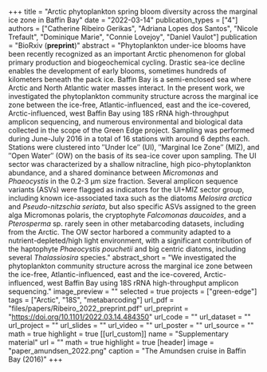 +++
title = "Arctic phytoplankton spring bloom diversity across the marginal ice zone in Baffin Bay"
date = "2022-03-14"
publication_types = ["4"]
authors = ["Catherine Ribeiro Gerikas", "Adriana Lopes dos Santos", "Nicole Trefault", "Dominique Marie", "Connie Lovejoy", "Daniel Vaulot"]
publication = "BioRxiv (**preprint**)"
abstract = "Phytoplankton under-ice blooms have been recently recognized as an important Arctic phenomenon for global primary production and biogeochemical cycling. Drastic sea-ice decline enables the development of early blooms, sometimes hundreds of kilometers beneath the pack ice. Baffin Bay is a semi-enclosed sea where Arctic and North Atlantic water masses interact. In the present work, we investigated the phytoplankton community structure across the marginal ice zone between the ice-free, Atlantic-influenced, east and the ice-covered, Arctic-influenced, west Baffin Bay using 18S rRNA high-throughput amplicon sequencing, and numerous environmental and biological data collected in the scope of the Green Edge project. Sampling was performed during June-July 2016 in a total of 16 stations with around 6 depths each. Stations were clustered into ″Under Ice″ (UI), ″Marginal Ice Zone″ (MIZ), and ″Open Water″ (OW) on the basis of its sea-ice cover upon sampling. The UI sector was characterized by a shallow nitracline, high pico-phytoplankton abundance, and a shared dominance between *Micromonas* and *Phaeocystis* in the 0.2-3 μm size fraction. Several amplicon sequence variants (ASVs) were flagged as indicators for the UI+MIZ sector group, including known ice-associated taxa such as the diatoms *Melosira arctica* and *Pseudo-nitzschia seriata*, but also specific ASVs assigned to the green alga Micromonas polaris, the cryptophyte *Falcomonas daucoides*, and a *Pterosperma* sp. rarely seen in other metabarcoding datasets, including from the Arctic. The OW sector harbored a community adapted to a nutrient-depleted/high light environment, with a significant contribution of the haptophyte *Phaeocystis pouchetii* and big centric diatoms, including several *Thalassiosira* species."
abstract_short = "We investigated the phytoplankton community structure across the marginal ice zone between the ice-free, Atlantic-influenced, east and the ice-covered, Arctic-influenced, west Baffin Bay using 18S rRNA high-throughput amplicon sequencing."
image_preview = ""
selected = true
projects = ["green-edge"]
tags = ["Arctic", "18S", "metabarcoding"]
url_pdf = "files/papers/Ribeiro_2022_preprint.pdf"
url_preprint = "https://doi.org/10.1101/2022.03.14.484350"
url_code = ""
url_dataset = ""
url_project = ""
url_slides = ""
url_video = ""
url_poster = ""
url_source = ""
math = true
highlight = true
[[url_custom]]
    name = "Supplementary material"
    url = ""
math = true
highlight = true
[header]
image = "paper_amundsen_2022.png"
caption = "The Amundsen cruise in Baffin Bay (2016)"
+++
